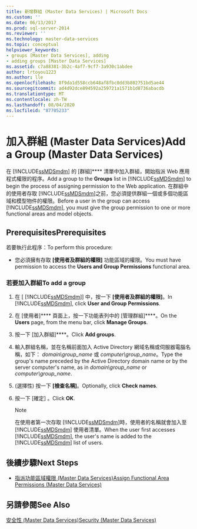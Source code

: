 ```yaml
---
title: 新增群組 (Master Data Services) | Microsoft Docs
ms.custom: ''
ms.date: 06/13/2017
ms.prod: sql-server-2014
ms.reviewer: ''
ms.technology: master-data-services
ms.topic: conceptual
helpviewer_keywords:
- groups [Master Data Services], adding
- adding groups [Master Data Services]
ms.assetid: c7a88381-3b2c-4af7-9cf7-3a930c1abdee
author: lrtoyou1223
ms.author: lle
ms.openlocfilehash: 8f9da1d558ccb648af8fbc0dd3b802751bd5ae44
ms.sourcegitcommit: ad4d92dce894592a259721a1571b1d8736abacdb
ms.translationtype: MT
ms.contentlocale: zh-TW
ms.lasthandoff: 08/04/2020
ms.locfileid: "87705233"
---
```

# <a name="add-a-group-master-data-services"></a><span data-ttu-id="9cd98-102">加入群組 (Master Data Services)</span><span class="sxs-lookup"><span data-stu-id="9cd98-102">Add a Group (Master Data Services)</span></span>
  <span data-ttu-id="9cd98-103">在 [!INCLUDE[ssMDSmdm](../includes/ssmdsmdm-md.md)] 的 [群組]\*\*\*\* 清單中加入群組，開始指派 Web 應用程式權限的程序。</span><span class="sxs-lookup"><span data-stu-id="9cd98-103">Add a group to the **Groups** list in [!INCLUDE[ssMDSmdm](../includes/ssmdsmdm-md.md)] to begin the process of assigning permission to the Web application.</span></span> <span data-ttu-id="9cd98-104">在群組中的使用者存取 [!INCLUDE[ssMDSmdm](../includes/ssmdsmdm-md.md)]之前，您必須提供群組一個或多個功能區域和模型物件的權限。</span><span class="sxs-lookup"><span data-stu-id="9cd98-104">Before a user in the group can access [!INCLUDE[ssMDSmdm](../includes/ssmdsmdm-md.md)], you must give the group permission to one or more functional areas and model objects.</span></span>  
  
## <a name="prerequisites"></a><span data-ttu-id="9cd98-105">Prerequisites</span><span class="sxs-lookup"><span data-stu-id="9cd98-105">Prerequisites</span></span>  
 <span data-ttu-id="9cd98-106">若要執行此程序：</span><span class="sxs-lookup"><span data-stu-id="9cd98-106">To perform this procedure:</span></span>  
  
-   <span data-ttu-id="9cd98-107">您必須擁有存取 **[使用者及群組的權限]** 功能區域的權限。</span><span class="sxs-lookup"><span data-stu-id="9cd98-107">You must have permission to access the **Users and Group Permissions** functional area.</span></span>  
  
### <a name="to-add-a-group"></a><span data-ttu-id="9cd98-108">若要加入群組</span><span class="sxs-lookup"><span data-stu-id="9cd98-108">To add a group</span></span>  
  
1.  <span data-ttu-id="9cd98-109">在 [ [!INCLUDE[ssMDSmdm](../includes/ssmdsmdm-md.md)]] 中，按一下 **[使用者及群組的權限]**。</span><span class="sxs-lookup"><span data-stu-id="9cd98-109">In [!INCLUDE[ssMDSmdm](../includes/ssmdsmdm-md.md)], click **User and Group Permissions**.</span></span>  
  
2.  <span data-ttu-id="9cd98-110">在 [使用者]\*\*\*\* 頁面上，按一下功能表列中的 [管理群組]\*\*\*\*。</span><span class="sxs-lookup"><span data-stu-id="9cd98-110">On the **Users** page, from the menu bar, click **Manage Groups**.</span></span>  
  
3.  <span data-ttu-id="9cd98-111">按一下 [加入群組]\*\*\*\*。</span><span class="sxs-lookup"><span data-stu-id="9cd98-111">Click **Add groups**.</span></span>  
  
4.  <span data-ttu-id="9cd98-112">輸入群組名稱，並在名稱前面加入 Active Directory 網域名稱或伺服器電腦名稱，如下： *domain\group_name* 或 *computer\group_name*。</span><span class="sxs-lookup"><span data-stu-id="9cd98-112">Type the group's name preceded by the Active Directory domain name or by the server computer's name, as in *domain\group_name* or *computer\group_name*.</span></span>  
  
5.  <span data-ttu-id="9cd98-113">(選擇性) 按一下 **[檢查名稱]**。</span><span class="sxs-lookup"><span data-stu-id="9cd98-113">Optionally, click **Check names**.</span></span>  
  
6.  <span data-ttu-id="9cd98-114">按一下 [確定]  。</span><span class="sxs-lookup"><span data-stu-id="9cd98-114">Click **OK**.</span></span>  
  
    > [!NOTE]  
    >  <span data-ttu-id="9cd98-115">在使用者第一次存取 [!INCLUDE[ssMDSmdm](../includes/ssmdsmdm-md.md)]時，使用者的名稱就會加入至 [!INCLUDE[ssMDSmdm](../includes/ssmdsmdm-md.md)] 使用者清單。</span><span class="sxs-lookup"><span data-stu-id="9cd98-115">When the user first accesses [!INCLUDE[ssMDSmdm](../includes/ssmdsmdm-md.md)], the user's name is added to the [!INCLUDE[ssMDSmdm](../includes/ssmdsmdm-md.md)] list of users.</span></span>  
  
## <a name="next-steps"></a><span data-ttu-id="9cd98-116">後續步驟</span><span class="sxs-lookup"><span data-stu-id="9cd98-116">Next Steps</span></span>  
  
-   [<span data-ttu-id="9cd98-117">指派功能區域權限 &#40;Master Data Services&#41;</span><span class="sxs-lookup"><span data-stu-id="9cd98-117">Assign Functional Area Permissions &#40;Master Data Services&#41;</span></span>](assign-functional-area-permissions-master-data-services.md)  
  
## <a name="see-also"></a><span data-ttu-id="9cd98-118">另請參閱</span><span class="sxs-lookup"><span data-stu-id="9cd98-118">See Also</span></span>  
 [<span data-ttu-id="9cd98-119">安全性 &#40;Master Data Services&#41;</span><span class="sxs-lookup"><span data-stu-id="9cd98-119">Security &#40;Master Data Services&#41;</span></span>](../../2014/master-data-services/security-master-data-services.md)  
  
  
